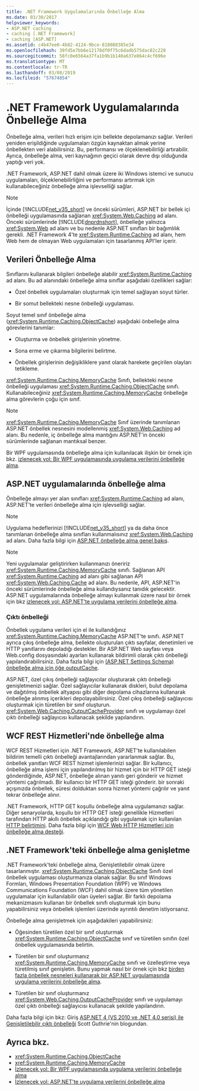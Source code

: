 ```yaml
---
title: .NET Framework Uygulamalarında Önbelleğe Alma
ms.date: 03/30/2017
helpviewer_keywords:
- ASP.NET caching
- caching [.NET Framework]
- caching [ASP.NET]
ms.assetid: c4b47ee0-4b82-4124-9bce-818088385e34
ms.openlocfilehash: 39fd5e7bb6e12178df0f75c6dadb575dac82c228
ms.sourcegitcommit: 58fc0e6564a37fa1b9b1b140a637e864c4cf696e
ms.translationtype: MT
ms.contentlocale: tr-TR
ms.lasthandoff: 03/08/2019
ms.locfileid: "57674854"
---
```

# <a name="caching-in-net-framework-applications"></a>.NET Framework Uygulamalarında Önbelleğe Alma
Önbelleğe alma, verileri hızlı erişim için bellekte depolamanızı sağlar. Verileri yeniden erişildiğinde uygulamaları özgün kaynaktan almak yerine önbellekten veri alabilirsiniz. Bu, performansı ve ölçeklenebilirliği artırabilir. Ayrıca, önbelleğe alma, veri kaynağının geçici olarak devre dışı olduğunda yaptığı veri yok.  
  
 .NET Framework, ASP.NET dahil olmak üzere iki Windows istemci ve sunucu uygulamaları, ölçeklenebilirliğini ve performansı artırmak için kullanabileceğiniz önbelleğe alma işlevselliği sağlar.  
  
> [!NOTE]
>  İçinde [!INCLUDE[net_v35_short](../../../includes/net-v35-short-md.md)] ve önceki sürümleri, ASP.NET bir bellek içi önbelleği uygulamasında sağlanan <xref:System.Web.Caching> ad alanı. Önceki sürümlerinde [!INCLUDE[dnprdnshort](../../../includes/dnprdnshort-md.md)], önbelleğe yalnızca <xref:System.Web> ad alanı ve bu nedenle ASP.NET sınıfları bir bağımlılık gerekli. .NET Framework 4'te <xref:System.Runtime.Caching> ad alanı, hem Web hem de olmayan Web uygulamaları için tasarlanmış API'ler içerir.  
  
## <a name="caching-data"></a>Verileri Önbelleğe Alma  
 Sınıflarını kullanarak bilgileri önbelleğe alabilir <xref:System.Runtime.Caching> ad alanı. Bu ad alanındaki önbelleğe alma sınıflar aşağıdaki özellikleri sağlar:  
  
-   Özel önbellek uygulamaları oluşturmak için temel sağlayan soyut türler.  
  
-   Bir somut bellekteki nesne önbelleği uygulaması.  
  
 Soyut temel sınıf önbelleğe alma (<xref:System.Runtime.Caching.ObjectCache>) aşağıdaki önbelleğe alma görevlerini tanımlar:  
  
-   Oluşturma ve önbellek girişlerinin yönetme.  
  
-   Sona erme ve çıkarma bilgilerini belirtme.  
  
-   Önbellek girişlerinin değişikliklere yanıt olarak harekete geçirilen olayları tetikleme.  
  
 <xref:System.Runtime.Caching.MemoryCache> Sınıfı, bellekteki nesne önbelleği uygulaması <xref:System.Runtime.Caching.ObjectCache> sınıfı. Kullanabileceğiniz <xref:System.Runtime.Caching.MemoryCache> önbelleğe alma görevlerin çoğu için sınıf.  
  
> [!NOTE]
>  <xref:System.Runtime.Caching.MemoryCache> Sınıf üzerinde tanımlanan ASP.NET önbellek nesnesini modellenmiş <xref:System.Web.Caching> ad alanı. Bu nedenle, iç önbelleğe alma mantığını ASP.NET'in önceki sürümlerinde sağlanan mantıksal benzer.  
  
 Bir WPF uygulamasında önbelleğe alma için kullanılacak ilişkin bir örnek için bkz. [izlenecek yol: Bir WPF uygulamasında uygulama verilerini önbelleğe alma](../../../docs/framework/wpf/advanced/walkthrough-caching-application-data-in-a-wpf-application.md).  
  
## <a name="caching-in-aspnet-applications"></a>ASP.NET uygulamalarında önbelleğe alma  
 Önbelleğe almayı yer alan sınıfları <xref:System.Runtime.Caching> ad alanı, ASP.NET'te verileri önbelleğe alma için işlevselliği sağlar.  
  
> [!NOTE]
>  Uygulama hedeflerinizi [!INCLUDE[net_v35_short](../../../includes/net-v35-short-md.md)] ya da daha önce tanımlanan önbelleğe alma sınıfları kullanmalısınız <xref:System.Web.Caching> ad alanı. Daha fazla bilgi için [ASP.NET önbelleğe alma genel bakış](https://docs.microsoft.com/previous-versions/aspnet/ms178597(v=vs.100)).  
  
> [!NOTE]
>  Yeni uygulamalar geliştirirken kullanmanızı öneririz <xref:System.Runtime.Caching.MemoryCache> sınıfı. Sağlanan API <xref:System.Runtime.Caching> ad alanı gibi sağlanan API <xref:System.Web.Caching.Cache> ad alanı. Bu nedenle, API, ASP.NET'in önceki sürümlerinde önbelleğe alma kullandıysanız tanıdık gelecektir. ASP.NET uygulamalarında önbelleğe almayı kullanmak üzere nasıl bir örnek için bkz [izlenecek yol: ASP.NET'te uygulama verilerini önbelleğe alma](https://docs.microsoft.com/previous-versions/ff477235(v=vs.100)).  
  
### <a name="output-caching"></a>Çıktı önbelleği  
 Önbellek uygulama verileri için el ile kullandığınız <xref:System.Runtime.Caching.MemoryCache> ASP.NET'te sınıfı. ASP.NET ayrıca çıkış önbelleğe alma, bellekte oluşturulan çıktı sayfalar, denetimleri ve HTTP yanıtlarını depoladığı destekler. Bir ASP.NET Web sayfası veya Web.config dosyasındaki ayarları kullanarak bildirimli olarak çıktı önbelleği yapılandırabilirsiniz. Daha fazla bilgi için [(ASP.NET Settings Schema) önbelleğe alma için öğe outputCache](https://docs.microsoft.com/previous-versions/dotnet/netframework-4.0/ms228124(v=vs.100)).  
  
 ASP.NET, özel çıkış önbelleği sağlayıcılar oluşturarak çıktı önbelleği genişletmenizi sağlar. Özel sağlayıcılar kullanarak diskleri, bulut depolama ve dağıtılmış önbellek altyapısı gibi diğer depolama cihazlarına kullanarak önbelleğe alınmış içerikleri depolayabilirsiniz. Özel çıkış önbelleği sağlayıcısı oluşturmak için türetilen bir sınıf oluşturun. <xref:System.Web.Caching.OutputCacheProvider> sınıfı ve uygulamayı özel çıktı önbelleği sağlayıcısı kullanacak şekilde yapılandırın.  
  
## <a name="caching-in-wcf-rest-services"></a>WCF REST Hizmetleri'nde önbelleğe alma  
 WCF REST Hizmetleri için .NET Framework, ASP.NET'te kullanılabilen bildirim temelli çıktı önbelleği avantajlarından yararlanmak sağlar. Bu, önbellek yanıtları WCF REST hizmet işlemlerinizi sağlar. Bir kullanıcı, önbelleğe alma işlemi için yapılandırılmış bir hizmet için bir HTTP GET isteği gönderdiğinde, ASP.NET, önbelleğe alınan yanıtı geri gönderir ve hizmet yöntemi çağrılmadı. Bir kullanıcı bir HTTP GET isteği gönderir. bir sonraki açışınızda önbellek, süresi dolduktan sonra hizmet yöntemi çağrılır ve yanıt tekrar önbelleğe alınır.  
  
 .NET Framework, HTTP GET koşullu önbelleğe alma uygulamanızı sağlar. Diğer senaryolarda, koşullu bir HTTP GET isteği genellikle Hizmetleri tarafından HTTP akıllı önbellek açıklandığı gibi uygulamak için kullanılan [HTTP belirtimini](https://go.microsoft.com/fwlink/?LinkId=165800). Daha fazla bilgi için [WCF Web HTTP Hizmetleri için önbelleğe alma desteği](https://go.microsoft.com/fwlink/?LinkId=184598).  
  
## <a name="extending-caching-in-the-net-framework"></a>.NET Framework'teki önbelleğe alma genişletme  
 .NET Framework'teki önbelleğe alma, Genişletilebilir olmak üzere tasarlanmıştır. <xref:System.Runtime.Caching.ObjectCache> Sınıfı özel önbellek uygulaması oluşturmanıza olanak sağlar. Bu sınıf Windows Formları, Windows Presentation Foundation (WPF) ve Windows Communications Foundation (WCF) dahil olmak üzere tüm yönetilen uygulamalar için kullanılabilir olan üyeleri sağlar. Bir farklı depolama mekanizmasını kullanan bir önbellek sınıfı oluşturmak için bunu yapabilirsiniz veya önbellek işlemleri üzerinde ayrıntılı denetim istiyorsanız.  
  
 Önbelleğe alma genişletmek için aşağıdakileri yapabilirsiniz:  
  
-   Öğesinden türetilen özel bir sınıf oluşturmak <xref:System.Runtime.Caching.ObjectCache> sınıf ve türetilen sınıfın özel önbellek uygulamasında belirtin.  
  
-   Türetilen bir sınıf oluşturmanız <xref:System.Runtime.Caching.MemoryCache> sınıfı ve özelleştirme veya türetilmiş sınıf genişletin. Bunu yapmak nasıl bir örnek için bkz [birden fazla önbellek nesneleri kullanarak bir ASP.NET uygulamasında uygulama verilerini önbelleğe alma](https://blogs.msdn.com/aspnetue/archive/2010/03/22/caching-application-data-by-using-multiple-cache-objects-in-an-asp-net-application.aspx).  
  
-   Türetilen bir sınıf oluşturmanız <xref:System.Web.Caching.OutputCacheProvider> sınıfı ve uygulamayı özel çıktı önbelleği sağlayıcısı kullanacak şekilde yapılandırın.  
  
 Daha fazla bilgi için bkz: Giriş [ASP.NET 4 (VS 2010 ve .NET 4.0 serisi) ile Genişletilebilir çıktı önbelleği](https://go.microsoft.com/fwlink/?LinkId=185772) Scott Guthrie'nin blogundan.  
  
## <a name="see-also"></a>Ayrıca bkz.
- <xref:System.Runtime.Caching.ObjectCache>
- <xref:System.Runtime.Caching.MemoryCache>
- [İzlenecek yol: Bir WPF uygulamasında uygulama verilerini önbelleğe alma](../../../docs/framework/wpf/advanced/walkthrough-caching-application-data-in-a-wpf-application.md)
- [İzlenecek yol: ASP.NET'te uygulama verilerini önbelleğe alma](https://docs.microsoft.com/previous-versions/ff477235(v=vs.100))
